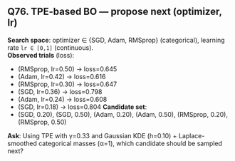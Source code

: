 ## Q76. TPE-based BO — propose next (optimizer, lr)
**Search space**: optimizer ∈ {SGD, Adam, RMSprop} (categorical), learning rate `lr ∈ [0,1]` (continuous).  
**Observed trials** (loss):
- (RMSprop, lr=0.50) → loss=0.645
- (Adam, lr=0.42) → loss=0.616
- (RMSprop, lr=0.30) → loss=0.647
- (SGD, lr=0.36) → loss=0.798
- (Adam, lr=0.24) → loss=0.608
- (SGD, lr=0.18) → loss=0.804
**Candidate set**:
- (SGD, 0.20), (SGD, 0.50), (Adam, 0.20), (Adam, 0.50), (RMSprop, 0.20), (RMSprop, 0.50)

**Ask**: Using TPE with γ=0.33 and Gaussian KDE (h=0.10) + Laplace-smoothed categorical masses (α=1), which candidate should be sampled next?